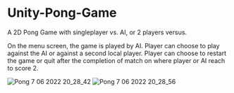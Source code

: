 # Unity-Pong-Game
A 2D Pong Game with singleplayer vs. AI, or 2 players versus.

On the menu screen, the game is played by AI.
Player can choose to play against the AI or against a second local player.
Player can choose to restart the game or quit after the completion of match on where player or AI reach to score 2.

![Pong 7 06 2022 20_28_42](https://user-images.githubusercontent.com/25297175/172446699-eccf2fa5-e0f7-49d0-929b-1b1ff72b1bf3.png)
![Pong 7 06 2022 20_28_56](https://user-images.githubusercontent.com/25297175/172446694-56ac9ddc-872d-4539-a166-02d109b28ee9.png)

